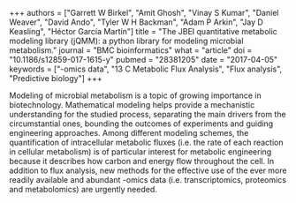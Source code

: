 +++
authors = ["Garrett W Birkel", "Amit Ghosh", "Vinay S Kumar", "Daniel Weaver", "David Ando", "Tyler W H Backman", "Adam P Arkin", "Jay D Keasling", "Héctor García Martín"]
title = "The JBEI quantitative metabolic modeling library (jQMM): a python library for modeling microbial metabolism."
journal = "BMC bioinformatics"
what = "article"
doi = "10.1186/s12859-017-1615-y"
pubmed = "28381205"
date = "2017-04-05"
keywords = ["-omics data", "13 C Metabolic Flux Analysis", "Flux analysis", "Predictive biology"]
+++

Modeling of microbial metabolism is a topic of growing importance in biotechnology. Mathematical modeling helps provide a mechanistic understanding for the studied process, separating the main drivers from the circumstantial ones, bounding the outcomes of experiments and guiding engineering approaches. Among different modeling schemes, the quantification of intracellular metabolic fluxes (i.e. the rate of each reaction in cellular metabolism) is of particular interest for metabolic engineering because it describes how carbon and energy flow throughout the cell. In addition to flux analysis, new methods for the effective use of the ever more readily available and abundant -omics data (i.e. transcriptomics, proteomics and metabolomics) are urgently needed.